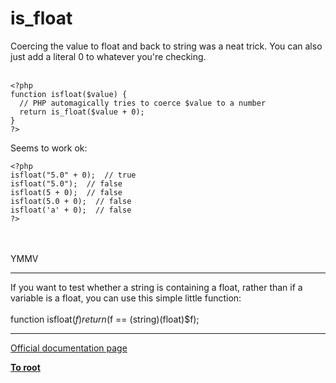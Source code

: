 # is_float



Coercing the value to float and back to string was a neat trick. You can also just add a literal 0 to whatever you&apos;re checking.<br><br>

```
<?php
function isfloat($value) {
  // PHP automagically tries to coerce $value to a number
  return is_float($value + 0);
}
?>
```


Seems to work ok:



```
<?php
isfloat("5.0" + 0);  // true
isfloat("5.0");  // false
isfloat(5 + 0);  // false
isfloat(5.0 + 0);  // false
isfloat('a' + 0);  // false
?>
```
<br><br>YMMV  

---

If you want to test whether a string is containing a float, rather than if a variable is a float, you can use this simple little function:<br><br>function isfloat($f) return ($f == (string)(float)$f);  

---

[Official documentation page](https://www.php.net/manual/en/function.is-float.php)

**[To root](/README.md)**